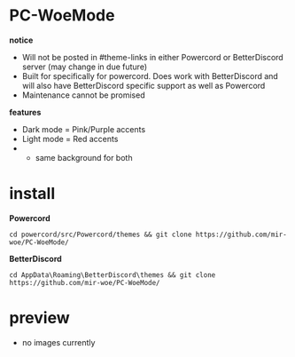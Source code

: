 # PC-WoeMode
<b> notice </b>
- Will not be posted in #theme-links in either Powercord or BetterDiscord server (may change in due future)
- Built for specifically for powercord. Does work with BetterDiscord and will also have BetterDiscord specific support as well as Powercord
- Maintenance cannot be promised

<b> features </b>
- Dark mode = Pink/Purple accents
- Light mode = Red accents
- - same background for both

# install 
<b> Powercord </b>
```
cd powercord/src/Powercord/themes && git clone https://github.com/mir-woe/PC-WoeMode/
```
<b> BetterDiscord </b>
```
cd AppData\Roaming\BetterDiscord\themes && git clone https://github.com/mir-woe/PC-WoeMode/
```

# preview
- no images currently
